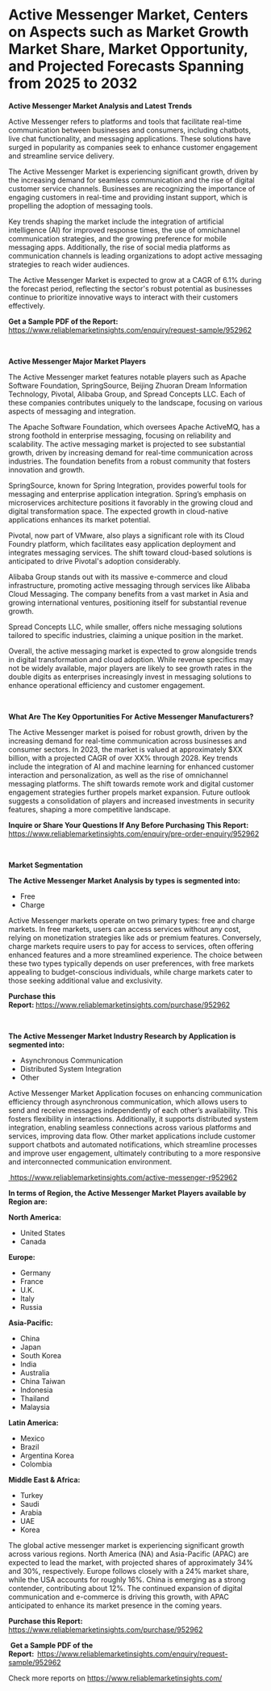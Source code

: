 <p><h1>Active Messenger Market, Centers on Aspects such as Market Growth Market Share, Market Opportunity, and Projected Forecasts Spanning from 2025 to 2032</h1></p><p><strong>Active Messenger Market Analysis and Latest Trends</strong></p>
<p><p>Active Messenger refers to platforms and tools that facilitate real-time communication between businesses and consumers, including chatbots, live chat functionality, and messaging applications. These solutions have surged in popularity as companies seek to enhance customer engagement and streamline service delivery. </p><p>The Active Messenger Market is experiencing significant growth, driven by the increasing demand for seamless communication and the rise of digital customer service channels. Businesses are recognizing the importance of engaging customers in real-time and providing instant support, which is propelling the adoption of messaging tools. </p><p>Key trends shaping the market include the integration of artificial intelligence (AI) for improved response times, the use of omnichannel communication strategies, and the growing preference for mobile messaging apps. Additionally, the rise of social media platforms as communication channels is leading organizations to adopt active messaging strategies to reach wider audiences.</p><p>The Active Messenger Market is expected to grow at a CAGR of 6.1% during the forecast period, reflecting the sector's robust potential as businesses continue to prioritize innovative ways to interact with their customers effectively.</p></p>
<p><strong>Get a Sample PDF of the Report:&nbsp;</strong> <a href="https://www.reliablemarketinsights.com/enquiry/request-sample/952962?utm_campaign=3168&utm_medium=2&utm_source=Github&utm_content=ia&utm_term=06032025&utm_id=active-messenger">https://www.reliablemarketinsights.com/enquiry/request-sample/952962</a></p>
<p>&nbsp;</p>
<p><strong>Active Messenger Major Market Players</strong></p>
<p><p>The Active Messenger market features notable players such as Apache Software Foundation, SpringSource, Beijing Zhuoran Dream Information Technology, Pivotal, Alibaba Group, and Spread Concepts LLC. Each of these companies contributes uniquely to the landscape, focusing on various aspects of messaging and integration.</p><p>The Apache Software Foundation, which oversees Apache ActiveMQ, has a strong foothold in enterprise messaging, focusing on reliability and scalability. The active messaging market is projected to see substantial growth, driven by increasing demand for real-time communication across industries. The foundation benefits from a robust community that fosters innovation and growth.</p><p>SpringSource, known for Spring Integration, provides powerful tools for messaging and enterprise application integration. Spring’s emphasis on microservices architecture positions it favorably in the growing cloud and digital transformation space. The expected growth in cloud-native applications enhances its market potential.</p><p>Pivotal, now part of VMware, also plays a significant role with its Cloud Foundry platform, which facilitates easy application deployment and integrates messaging services. The shift toward cloud-based solutions is anticipated to drive Pivotal's adoption considerably.</p><p>Alibaba Group stands out with its massive e-commerce and cloud infrastructure, promoting active messaging through services like Alibaba Cloud Messaging. The company benefits from a vast market in Asia and growing international ventures, positioning itself for substantial revenue growth.</p><p>Spread Concepts LLC, while smaller, offers niche messaging solutions tailored to specific industries, claiming a unique position in the market.</p><p>Overall, the active messaging market is expected to grow alongside trends in digital transformation and cloud adoption. While revenue specifics may not be widely available, major players are likely to see growth rates in the double digits as enterprises increasingly invest in messaging solutions to enhance operational efficiency and customer engagement.</p></p>
<p>&nbsp;</p>
<p><strong>What Are The Key Opportunities For Active Messenger Manufacturers?</strong></p>
<p><p>The Active Messenger market is poised for robust growth, driven by the increasing demand for real-time communication across businesses and consumer sectors. In 2023, the market is valued at approximately $XX billion, with a projected CAGR of over XX% through 2028. Key trends include the integration of AI and machine learning for enhanced customer interaction and personalization, as well as the rise of omnichannel messaging platforms. The shift towards remote work and digital customer engagement strategies further propels market expansion. Future outlook suggests a consolidation of players and increased investments in security features, shaping a more competitive landscape.</p></p>
<p><strong>Inquire or Share Your Questions If Any Before Purchasing This Report:</strong> <a href="https://www.reliablemarketinsights.com/enquiry/pre-order-enquiry/952962?utm_campaign=3168&utm_medium=2&utm_source=Github&utm_content=ia&utm_term=06032025&utm_id=active-messenger">https://www.reliablemarketinsights.com/enquiry/pre-order-enquiry/952962</a></p>
<p>&nbsp;</p>
<p><strong>Market Segmentation</strong></p>
<p><strong>The Active Messenger Market Analysis by types is segmented into:</strong></p>
<p><ul><li>Free</li><li>Charge</li></ul></p>
<p><p>Active Messenger markets operate on two primary types: free and charge markets. In free markets, users can access services without any cost, relying on monetization strategies like ads or premium features. Conversely, charge markets require users to pay for access to services, often offering enhanced features and a more streamlined experience. The choice between these two types typically depends on user preferences, with free markets appealing to budget-conscious individuals, while charge markets cater to those seeking additional value and exclusivity.</p></p>
<p><strong>Purchase this Report:&nbsp;</strong><a href="https://www.reliablemarketinsights.com/purchase/952962?utm_campaign=3168&utm_medium=2&utm_source=Github&utm_content=ia&utm_term=06032025&utm_id=active-messenger">https://www.reliablemarketinsights.com/purchase/952962</a></p>
<p>&nbsp;</p>
<p><strong>The Active Messenger Market Industry Research by Application is segmented into:</strong></p>
<p><ul><li>Asynchronous Communication</li><li>Distributed System Integration</li><li>Other</li></ul></p>
<p><p>Active Messenger Market Application focuses on enhancing communication efficiency through asynchronous communication, which allows users to send and receive messages independently of each other’s availability. This fosters flexibility in interactions. Additionally, it supports distributed system integration, enabling seamless connections across various platforms and services, improving data flow. Other market applications include customer support chatbots and automated notifications, which streamline processes and improve user engagement, ultimately contributing to a more responsive and interconnected communication environment.</p></p>
<p><a href="https://www.reliablemarketinsights.com/active-messenger-r952962?utm_campaign=3168&utm_medium=2&utm_source=Github&utm_content=ia&utm_term=06032025&utm_id=active-messenger">&nbsp;https://www.reliablemarketinsights.com/active-messenger-r952962</a></p>
<p><strong>In terms of Region, the Active Messenger Market Players available by Region are:</strong></p>
<p>
    <p> <strong> North America: </strong>
        <ul>
            <li>United States</li>
            <li>Canada</li>
        </ul>
        </p> 
    <p> <strong> Europe: </strong>
        <ul>
            <li>Germany</li>
            <li>France</li>
            <li>U.K.</li>
            <li>Italy</li>
            <li>Russia</li>
        </ul>
        </p> 
    <p> <strong> Asia-Pacific: </strong>
        <ul>
            <li>China</li>
            <li>Japan</li>
            <li>South Korea</li>
            <li>India</li>
            <li>Australia</li>
            <li>China Taiwan</li>
            <li>Indonesia</li>
            <li>Thailand</li>
            <li>Malaysia</li>
        </ul>
        </p> 
    <p> <strong> Latin America: </strong>
        <ul>
            <li>Mexico</li>
            <li>Brazil</li>
            <li>Argentina Korea</li>
            <li>Colombia</li>
        </ul>
        </p> 
    <p> <strong> Middle East & Africa: </strong>
        <ul>
            <li>Turkey</li>
            <li>Saudi</li>
            <li>Arabia</li>
            <li>UAE</li>
            <li>Korea</li>
        </ul>
    </p>
    </p>
<p><p>The global active messenger market is experiencing significant growth across various regions. North America (NA) and Asia-Pacific (APAC) are expected to lead the market, with projected shares of approximately 34% and 30%, respectively. Europe follows closely with a 24% market share, while the USA accounts for roughly 16%. China is emerging as a strong contender, contributing about 12%. The continued expansion of digital communication and e-commerce is driving this growth, with APAC anticipated to enhance its market presence in the coming years.</p></p>
<p><strong>Purchase this Report: </strong><a href="https://www.reliablemarketinsights.com/purchase/952962?utm_campaign=3168&utm_medium=2&utm_source=Github&utm_content=ia&utm_term=06032025&utm_id=active-messenger">https://www.reliablemarketinsights.com/purchase/952962</a></p>
<p>&nbsp;<strong>Get a Sample PDF of the Report:&nbsp;&nbsp;</strong><a href="https://www.reliablemarketinsights.com/enquiry/request-sample/952962?utm_campaign=3168&utm_medium=2&utm_source=Github&utm_content=ia&utm_term=06032025&utm_id=active-messenger">https://www.reliablemarketinsights.com/enquiry/request-sample/952962</a></p>
<p><strong></strong></p>
<p>Check more reports on <a href="https://www.reliablemarketinsights.com/?utm_campaign=3168&utm_medium=2&utm_source=Github&utm_content=ia&utm_term=06032025&utm_id=active-messenger">https://www.reliablemarketinsights.com/</a></p>